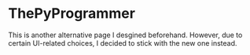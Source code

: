 # ThePyProgrammer
This is another alternative page I desgined beforehand. However, due to certain UI-related choices, I decided to stick with the new one instead.
